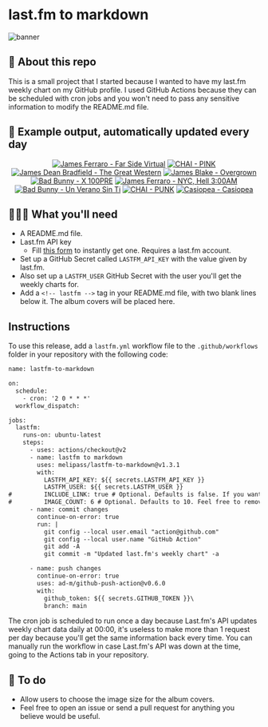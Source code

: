 # last.fm to markdown

![banner](banner.png)

## 🤖 About this repo
This is a small project that I started because I wanted to have my last.fm weekly chart on my GitHub profile. I used GitHub Actions because they can be scheduled with cron jobs and you won't need to pass any sensitive information to modify the README.md file.

## 🎵 Example output, automatically updated every day
<!-- lastfm -->
<p align="center"><a href="https://www.last.fm/music/James+Ferraro/Far+Side+Virtual"><img src="https://lastfm.freetls.fastly.net/i/u/64s/6000501b749222f1ae0d56f691878ad6.png" title="James Ferraro - Far Side Virtual"></a> <a href="https://www.last.fm/music/CHAI/PINK"><img src="https://lastfm.freetls.fastly.net/i/u/64s/c7061f6efaeb277c1accdb75b5e50ce3.jpg" title="CHAI - PINK"></a> <a href="https://www.last.fm/music/James+Dean+Bradfield/The+Great+Western"><img src="https://lastfm.freetls.fastly.net/i/u/64s/2ff921446fb24ad38d4062ccbafb70de.jpg" title="James Dean Bradfield - The Great Western"></a> <a href="https://www.last.fm/music/James+Blake/Overgrown"><img src="https://lastfm.freetls.fastly.net/i/u/64s/35071298781ffa59c5dcac373186428f.jpg" title="James Blake - Overgrown"></a> <a href="https://www.last.fm/music/Bad+Bunny/X+100PRE"><img src="https://lastfm.freetls.fastly.net/i/u/64s/e220bd192e63a48e6fddda59f3fc7662.jpg" title="Bad Bunny - X 100PRE"></a> <a href="https://www.last.fm/music/James+Ferraro/NYC,+Hell+3:00AM"><img src="https://lastfm.freetls.fastly.net/i/u/64s/b0eed3cd8e8646e384a31192ad978564.jpg" title="James Ferraro - NYC, Hell 3:00AM"></a> <a href="https://www.last.fm/music/Bad+Bunny/Un+Verano+Sin+Ti"><img src="https://lastfm.freetls.fastly.net/i/u/64s/3fc1caf14abbd6d7e3853e4fb4dfa3be.jpg" title="Bad Bunny - Un Verano Sin Ti"></a> <a href="https://www.last.fm/music/CHAI/PUNK"><img src="https://lastfm.freetls.fastly.net/i/u/64s/30dc63338a616f4d0c39ba9c86919166.png" title="CHAI - PUNK"></a> <a href="https://www.last.fm/music/Casiopea/Casiopea"><img src="https://lastfm.freetls.fastly.net/i/u/64s/8c2442a3969afcf4aef5681d31de7909.jpg" title="Casiopea - Casiopea"></a> </p>

          
## 👩🏽‍💻 What you'll need
* A README.md file.
* Last.fm API key
  * Fill [this form](https://www.last.fm/api/account/create) to instantly get one. Requires a last.fm account.
* Set up a GitHub Secret called ```LASTFM_API_KEY``` with the value given by last.fm.
* Also set up a ```LASTFM_USER``` GitHub Secret with the user you'll get the weekly charts for.
* Add a ```<!-- lastfm -->``` tag in your README.md file, with two blank lines below it. The album covers will be placed here.

## Instructions
To use this release, add a ```lastfm.yml``` workflow file to the ```.github/workflows``` folder in your repository with the following code:
```diff
name: lastfm-to-markdown

on:
  schedule:
    - cron: '2 0 * * *'
  workflow_dispatch:

jobs:
  lastfm:
    runs-on: ubuntu-latest
    steps:
      - uses: actions/checkout@v2
      - name: lastfm to markdown
        uses: melipass/lastfm-to-markdown@v1.3.1
        with:
          LASTFM_API_KEY: ${{ secrets.LASTFM_API_KEY }}
          LASTFM_USER: ${{ secrets.LASTFM_USER }}
#         INCLUDE_LINK: true # Optional. Defaults is false. If you want to include the link to the album page, set this to true.
#         IMAGE_COUNT: 6 # Optional. Defaults to 10. Feel free to remove this line if you want.
      - name: commit changes
        continue-on-error: true
        run: |
          git config --local user.email "action@github.com"
          git config --local user.name "GitHub Action"
          git add -A
          git commit -m "Updated last.fm's weekly chart" -a

      - name: push changes
        continue-on-error: true
        uses: ad-m/github-push-action@v0.6.0
        with:
          github_token: ${{ secrets.GITHUB_TOKEN }}\
          branch: main
```
The cron job is scheduled to run once a day because Last.fm's API updates weekly chart data daily at 00:00, it's useless to make more than 1 request per day because you'll get the same information back every time. You can manually run the workflow in case Last.fm's API was down at the time, going to the Actions tab in your repository.

## 🚧 To do
* Allow users to choose the image size for the album covers.
* Feel free to open an issue or send a pull request for anything you believe would be useful.
